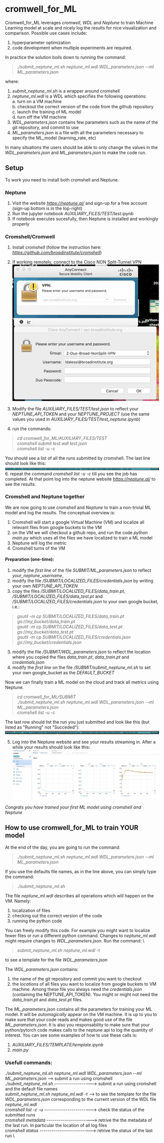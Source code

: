 # cromwell_for_ML
Cromwell_for_ML leverages *cromwell*, *WDL* and *Neptune* to train Machine Learning model at scale and nicely log the results for nice visualization and comparison. 
Possible use cases include:
1. hyperparameter optimization 
2. code development when multiple experiments are required.

In practice the solution boils down to running the command: 
> *./submit_neptune_ml.sh neptune_ml.wdl WDL_parameters.json --ml ML_parameters.json*

where:
1. _*submit_neptune_ml.sh*_ is a wrapper around cromshell
2. _*neptune_ml.wdl*_ is a WDL which specifies the following operations: \
	a. turn on a VM machine \
	b. checkout the correct version of the code from the github repository \
	c. launch the training of ML model \
	d. turn off the VM machine
3. _*WDL_parameters.json*_ contains few parameters such as the name of the git repository, and commit to use
4. _*ML_parameters.json*_ is a file with all the parameters necessary to specify the ML_model (learning_rate, etc)

In many situations the users should be able to only change the values in the _*WDL_parameters.json*_ and _*ML_parameters.json*_ to make the code run.

## Setup
To work you need to install both cromshell and Neptune.

### Neptune
1. Visit the website *https://neptune.ai/* and sign-up for a free account (sign-up bottom is in the top-right)
2. Run the jupyter notebook *AUXILIARY_FILES/TEST/test.ipynb*
3. If notebook executes sucesfully, then Neptune is installed and workingly properly

### Cromshell/Cromwell
1. Install *cromshell* (follow the instruction here: *https://github.com/broadinstitute/cromshell*)
2. If working remotely, connect to the Cisco NON Split-Tunnel VPN 
![non_split_VPN.png](https://github.com/dalessioluca/cromwell_for_ML/blob/master/AUXILIARY_FILES/PNG/non_split_VPN.png?raw=true)


3. Modify the file *AUXILIARY_FILES/TEST/test.json* to reflect your *NEPTUNE_API_TOKEN* and your *NEPTUNE_PROJECT* 
(use the same values you used in *AUXILIARY_FILES/TEST/test_neptune.ipynb*)
4. run the commands:
> *cd cromwell_for_ML/AUXILIARY_FILES/TEST* \
> *cromshell submit test.wdl test.json* \
> *cromshell list -u -c* 

You should see a list of all the runs submitted by cromshell. The last line should look like this:
![cromshell_list_test.png](https://github.com/dalessioluca/cromwell_for_ML/blob/master/AUXILIARY_FILES/PNG/cromshell_list_test.png?raw=true)
6. repeat the command *cromshell list -u -c* till you see the job has completed. 
At that point log into the neptune website *https://neptune.ai/* to see the results. 

### Cromshell and Neptune together
We are now going to use *cromshell* and *Neptune* to train a non-trivial ML model and log the results.
The conceptual overview is:
1. Cromshell will start a google Virtual Machine (VM) and localize all relevant files from google buckets to the VM 
2. on the VM we will checkout a github repo, and run the code *python main.py* which uses all the files we have localized to train a ML model
3. Neptune will log the metric
4. Cromshell turns of the VM

#### Preparation (one-time):
1. modify the _first line_ of the file *SUBMIT/ML_parameters.json* to reflect *your_neptune_username*,
1. modify the file */SUBMIT/LOCALIZED_FILES/credentials.json* by writing your own *NEPTUNE_API_TOKEN*
2. copy the files */SUBMIT/LOCALIZED_FILES/data_train.pt*, */SUBMIT/LOCALIZED_FILES/data_test.pt* and */SUBMIT/LOCALIZED_FILES/credentials.json* to your own google bucket, i.e.: 

> *gsutil -m cp SUBMIT/LOCALIZED_FILES/data_train.pt gs://my_bucket/data_train.pt* \
> *gsutil -m cp SUBMIT/LOCALIZED_FILES/data_test.pt gs://my_bucket/data_test.pt* \
> *gsutil -m cp SUBMIT/LOCALIZED_FILES/credentials.json gs://my_bucket/credentials.json*

3. modify the file */SUBMIT/WDL_parameters.json* to reflect the location where you copied the files *data_train.pt*, *data_train.pt* and *credentials.json* 
4. modify the _first line_ on the file */SUBMIT/submit_neptune_ml.sh* to set your own google_bucket as the *DEFAULT_BUCKET*

Now we can finally train a ML model on the cloud and track all metrics using Neptune.

> *cd cromwell_for_ML/SUBMIT* \
> *./submit_neptune_ml.sh neptune_ml.wdl WDL_parameters.json --ml ML_parameters.json* \
> *cromshell list -u -c* 

The last row should list the run you just submitted and look like this (but listed as "Running" not "Succeded"):
![cromshell_list](https://github.com/dalessioluca/cromwell_for_ML/blob/master/AUXILIARY_FILES/PNG/cromshell_list_big_run.png?raw=true)

5. Log into the Neptune website and see your results streaming in. After a while your results should look like this:
![logged_metric](https://github.com/dalessioluca/cromwell_for_ML/blob/master/AUXILIARY_FILES/PNG/logged_metric.png?raw=true)

_Congrats you have trained your first ML model using *cromshell* and *Neptune*_ 


## How to use cromwell_for_ML to train YOUR model 
At the end of the day, you are going to run the command: 
> *./submit_neptune_ml.sh neptune_ml.wdl WDL_parameters.json --ml ML_parameters.json* 

If you use the defaults file names, as in the line above, you can simply type the command:
> *./submit_neptune_ml.sh*

The file _*neptune_ml.wdl*_ describes all operations which will happen on the VM. Namely:

1. localization of files
2. checking out the correct version of the code
3. running the python code

You can freely modify this code. For example you might want to localize fewer files or run a different python command. 
Changes to _*neptune_ml.wdl*_ might require changes to _*WDL_parameters.json*_. 
Run the command: \ 
> *submit_neptune_ml.sh neptune_ml.wdl -t*

to see a template for the file _*WDL_parameters.json*_ 

The _*WDL_parameters.json*_ contains:
1. the name of the git repository and commit you want to checkout 
2. the _locations_ of all files you want to localize from google buckets to VM machine. Among these file you always need the _*credentials.json*_ (containing the NEPTUNE_API_TOKEN). You might or might not need the _*data_train.pt*_ and _*data_test.pt*_ files.  

The _*ML_parameters.json*_ contains all the parameters for training your ML model. It will be _automagically_ appear on the VM machine. It is up to you to make sure that your code reads and makes good use of the file _*ML_parameters.json*_. It is also you responsability to make sure that your python/pytorch code makes calls to the neptune api to log the quantity of interest. You can see some examples of how to use these calls is:
1. *AUXILIARY_FILES/TEMPLATE/template.ipynb*
2. *main.py*


### Usefull commands:
_./submit_neptune_ml.sh neptune_ml.wdl WDL_parameters.json --ml ML_parameters.json_ --> submit a run using cromshell \
_./submit_neptune_ml.sh_ -------------------> submit a run using cromshell and the default file names \
_submit_neptune_ml.sh neptune_ml.wdl -t_ --> to see the template for the file _*WDL_parameters.json*_ corresponding to the current version of the WDL file *neptune_ml.wdl* \
_cromshell list -c -u_ ------------------------> check the status of the submitted runs \
_cromshell metadata_ -----------------------> retrive the the metadata of the last run. In particular the location of all log files \
_cromshell status_ --------------------------> retrive the status of the last run \





